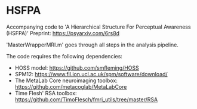 # HSFPA
Accompanying code to 'A Hierarchical Structure For Perceptual Awareness (HSFPA)' Preprint: https://psyarxiv.com/6rs8d

'MasterWrapperMRI.m' goes through all steps in the analysis pipeline.

The code requires the following dependencies:
- HOSS model: https://github.com/smfleming/HOSS
- SPM12: https://www.fil.ion.ucl.ac.uk/spm/software/download/
- The MetaLab Core neuroimaging toolbox: https://github.com/metacoglab/MetaLabCore
- Time Flesh' RSA toolbox: https://github.com/TimoFlesch/fmri_utils/tree/master/RSA
